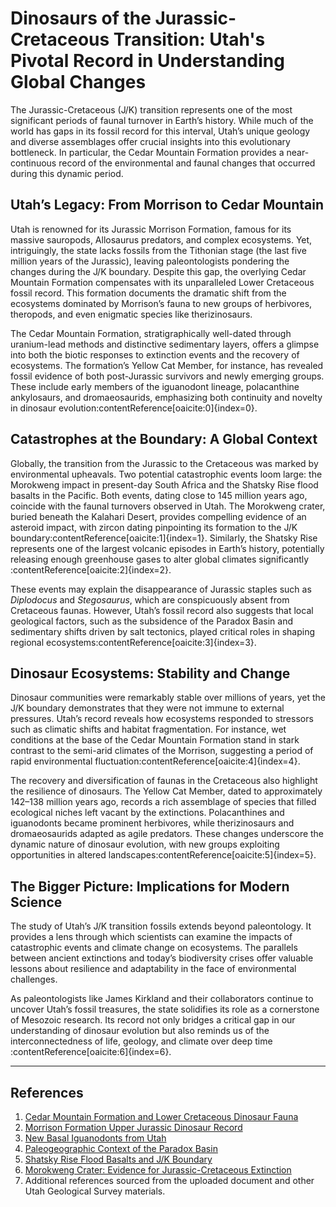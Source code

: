 # Dinosaurs of the Jurassic-Cretaceous Transition: Utah's Pivotal Record in Understanding Global Changes

The Jurassic-Cretaceous (J/K) transition represents one of the most significant periods of faunal turnover in Earth’s history. While much of the world has gaps in its fossil record for this interval, Utah’s unique geology and diverse assemblages offer crucial insights into this evolutionary bottleneck. In particular, the Cedar Mountain Formation provides a near-continuous record of the environmental and faunal changes that occurred during this dynamic period.

## Utah’s Legacy: From Morrison to Cedar Mountain

Utah is renowned for its Jurassic Morrison Formation, famous for its massive sauropods, Allosaurus predators, and complex ecosystems. Yet, intriguingly, the state lacks fossils from the Tithonian stage (the last five million years of the Jurassic), leaving paleontologists pondering the changes during the J/K boundary. Despite this gap, the overlying Cedar Mountain Formation compensates with its unparalleled Lower Cretaceous fossil record. This formation documents the dramatic shift from the ecosystems dominated by Morrison’s fauna to new groups of herbivores, theropods, and even enigmatic species like therizinosaurs.

The Cedar Mountain Formation, stratigraphically well-dated through uranium-lead methods and distinctive sedimentary layers, offers a glimpse into both the biotic responses to extinction events and the recovery of ecosystems. The formation’s Yellow Cat Member, for instance, has revealed fossil evidence of both post-Jurassic survivors and newly emerging groups. These include early members of the iguanodont lineage, polacanthine ankylosaurs, and dromaeosaurids, emphasizing both continuity and novelty in dinosaur evolution&#8203;:contentReference[oaicite:0]{index=0}.

## Catastrophes at the Boundary: A Global Context

Globally, the transition from the Jurassic to the Cretaceous was marked by environmental upheavals. Two potential catastrophic events loom large: the Morokweng impact in present-day South Africa and the Shatsky Rise flood basalts in the Pacific. Both events, dating close to 145 million years ago, coincide with the faunal turnovers observed in Utah. The Morokweng crater, buried beneath the Kalahari Desert, provides compelling evidence of an asteroid impact, with zircon dating pinpointing its formation to the J/K boundary&#8203;:contentReference[oaicite:1]{index=1}. Similarly, the Shatsky Rise represents one of the largest volcanic episodes in Earth’s history, potentially releasing enough greenhouse gases to alter global climates significantly&#8203;:contentReference[oaicite:2]{index=2}.

These events may explain the disappearance of Jurassic staples such as *Diplodocus* and *Stegosaurus*, which are conspicuously absent from Cretaceous faunas. However, Utah’s fossil record also suggests that local geological factors, such as the subsidence of the Paradox Basin and sedimentary shifts driven by salt tectonics, played critical roles in shaping regional ecosystems&#8203;:contentReference[oaicite:3]{index=3}.

## Dinosaur Ecosystems: Stability and Change

Dinosaur communities were remarkably stable over millions of years, yet the J/K boundary demonstrates that they were not immune to external pressures. Utah’s record reveals how ecosystems responded to stressors such as climatic shifts and habitat fragmentation. For instance, wet conditions at the base of the Cedar Mountain Formation stand in stark contrast to the semi-arid climates of the Morrison, suggesting a period of rapid environmental fluctuation&#8203;:contentReference[oaicite:4]{index=4}.

The recovery and diversification of faunas in the Cretaceous also highlight the resilience of dinosaurs. The Yellow Cat Member, dated to approximately 142–138 million years ago, records a rich assemblage of species that filled ecological niches left vacant by the extinctions. Polacanthines and iguanodonts became prominent herbivores, while therizinosaurs and dromaeosaurids adapted as agile predators. These changes underscore the dynamic nature of dinosaur evolution, with new groups exploiting opportunities in altered landscapes&#8203;:contentReference[oaicite:5]{index=5}.

## The Bigger Picture: Implications for Modern Science

The study of Utah’s J/K transition fossils extends beyond paleontology. It provides a lens through which scientists can examine the impacts of catastrophic events and climate change on ecosystems. The parallels between ancient extinctions and today’s biodiversity crises offer valuable lessons about resilience and adaptability in the face of environmental challenges.

As paleontologists like James Kirkland and their collaborators continue to uncover Utah’s fossil treasures, the state solidifies its role as a cornerstone of Mesozoic research. Its record not only bridges a critical gap in our understanding of dinosaur evolution but also reminds us of the interconnectedness of life, geology, and climate over deep time&#8203;:contentReference[oaicite:6]{index=6}.

---

## References

1. [Cedar Mountain Formation and Lower Cretaceous Dinosaur Fauna](https://giw.utahgeology.org/giw/index.php/GIW/article/view/11)
2. [Morrison Formation Upper Jurassic Dinosaur Record](https://giw.utahgeology.org/giw/index.php/GIW/article/view/73)
3. [New Basal Iguanodonts from Utah](https://journals.plos.org/plosone/article?id=10.1371/journal.pone.0014075)
4. [Paleogeographic Context of the Paradox Basin](https://giw.utahgeology.org/giw/index.php/GIW/article/view/16)
5. [Shatsky Rise Flood Basalts and J/K Boundary](https://giw.utahgeology.org/giw/index.php/GIW/article/view/10)
6. [Morokweng Crater: Evidence for Jurassic-Cretaceous Extinction](https://giw.utahgeology.org/giw/index.php/GIW/article/view/9)
7. Additional references sourced from the uploaded document and other Utah Geological Survey materials.
